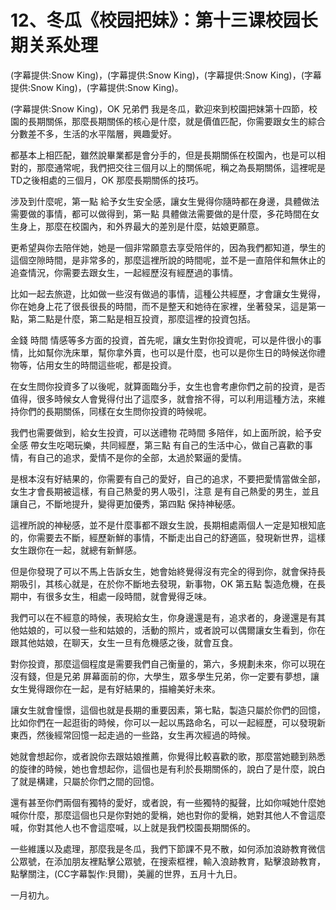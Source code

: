 # 12、冬瓜《校园把妹》：第十三课校园长期关系处理

(字幕提供:Snow King)，(字幕提供:Snow King)，(字幕提供:Snow King)，(字幕提供:Snow King)，(字幕提供:Snow King)。

(字幕提供:Snow King)，OK 兄弟們 我是冬瓜，歡迎來到校園把妹第十四節，校園的長期關係，那麼長期關係的核心是什麼，就是價值匹配，你需要跟女生的綜合分數差不多，生活的水平階層，興趣愛好。

都基本上相匹配，雖然說畢業都是會分手的，但是長期關係在校園內，也是可以相對的，那麼通常呢，我們把交往三個月以上的關係呢，稱之為長期關係，這裡呢是TD之後相處的三個月，OK 那麼長期關係的技巧。

涉及到什麼呢，第一點 給予女生安全感，讓女生覺得你隨時都在身邊，具體做法需要做的事情，都可以做得到，第一點 具體做法需要做的是什麼，多花時間在女生身上，那麼在校園內，和外界最大的差別是什麼，姑娘更願意。

更希望與你去陪伴她，她是一個非常願意去享受陪伴的，因為我們都知道，學生的這個空隙時間，是非常多的，那麼這裡所說的時間呢，並不是一直陪伴和無休止的追查情況，你需要去跟女生，一起經歷沒有經歷過的事情。

比如一起去旅遊，比如做一些沒有做過的事情，這種公共經歷，才會讓女生覺得，你在她身上花了很長很長的時間，而不是整天和她待在家裡，坐著發呆，這是第一點，第二點是什麼，第二點是相互投資，那麼這裡的投資包括。

金錢 時間 情感等多方面的投資，首先呢，讓女生對你投資呢，可以是件很小的事情，比如幫你洗床單，幫你拿外賣，也可以是什麼，也可以是你生日的時候送你禮物等，佔用女生的時間這些呢，都是投資。

在女生問你投資多了以後呢，就算面臨分手，女生也會考慮你們之前的投資，是否值得，很多時候女人會覺得付出了這麼多，就會捨不得，可以利用這種方法，來維持你們的長期關係，同樣在女生問你投資的時候呢。

我們也需要做到，給女生投資，可以送禮物 花時間 多陪伴，如上面所說，給予安全感 帶女生吃喝玩樂，共同經歷，第三點 有自己的生活中心，做自己喜歡的事情，有自己的追求，愛情不是你的全部，太過於緊逼的愛情。

是根本沒有好結果的，你需要有自己的愛好，自己的追求，不要把愛情當做全部，女生才會長期被這樣，有自己熱愛的男人吸引，注意 是有自己熱愛的男生，並且讓自己，不斷地提升，變得更加優秀，第四點 保持神秘感。

這裡所說的神秘感，並不是什麼事都不跟女生說，長期相處兩個人一定是知根知底的，你需要去不斷，經歷新鮮的事情，不斷走出自己的舒適區，發現新世界，這樣女生跟你在一起，就總有新鮮感。

但是你發現了可以不馬上告訴女生，她會始終覺得沒有完全的得到你，就會保持長期吸引，其核心就是，在於你不斷地去發現，新事物，OK 第五點 製造危機，在長期中，有很多女生，相處一段時間，就會覺得乏味。

我們可以在不經意的時候，表現給女生，你身邊還是有，追求者的，身邊還是有其他姑娘的，可以發一些和姑娘的，活動的照片，或者說可以偶爾讓女生看到，你在跟其他姑娘，在聊天，女生一旦有危機感之後，就會互食。

對你投資，那麼這個程度是需要我們自己衡量的，第六，多規劃未來，你可以現在沒有錢，但是兄弟 屏幕面前的你，大學生，眾多學生兄弟，你一定要有夢想，讓女生覺得跟你在一起，是有好結果的，描繪美好未來。

讓女生就會憧憬，這個也就是長期的重要因素，第七點，製造只屬於你們的回憶，比如你們在一起逛街的時候，你可以一起以馬路命名，可以一起經歷，可以發現新東西，然後經常回憶一起走過的一些路，女生再次經過的時候。

她就會想起你，或者說你去跟姑娘推薦，你覺得比較喜歡的歌，那麼當她聽到熟悉的旋律的時候，她也會想起你，這個也是有利於長期關係的，說白了是什麼，說白了就是構建，只屬於你們之間的回憶。

還有甚至你們兩個有獨特的愛好，或者說，有一些獨特的擬聲，比如你喊她什麼她喊你什麼，那麼這個也只是你對她的愛稱，她也對你的愛稱，她對其他人不會這麼喊，你對其他人也不會這麼喊，以上就是我們校園長期關係的。

一些維護以及處理，那麼我是冬瓜，我們下節課不見不散，如何添加浪跡教育微信公眾號，在添加朋友裡點擊公眾號，在搜索框裡，輸入浪跡教育，點擊浪跡教育，點擊關注，(CC字幕製作:貝爾)，美麗的世界，五月十九日。

一月初九。